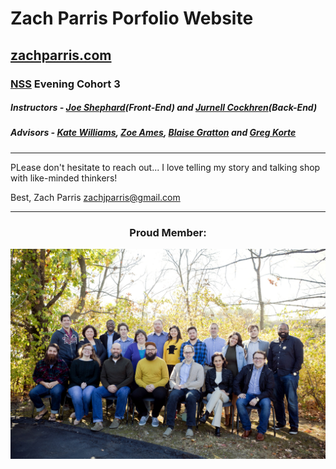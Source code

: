 
# Zach Parris Porfolio Website
## [zachparris.com](zachparris.com)  

### [NSS](http://nashvillesoftwareschool.com/) Evening Cohort 3  
##### Instructors - [Joe Shephard](https://github.com/JoeShep)(Front-End) and [Jurnell Cockhren](https://github.com/jcockhren)(Back-End)  
##### Advisors - [Kate Williams](https://github.com/katerebekah), [Zoe Ames](https://github.com/zoeames), [Blaise Gratton](https://github.com/blaisegratton) and [Greg Korte](https://github.com/gregkorte)  
***

PLease don't hesitate to reach out... I love telling my story and talking shop with like-minded thinkers!

Best,
Zach Parris
zachjparris@gmail.com

***

<div>
  <h3 align="center">Proud Member:</h3>
  <a href="https://www.eveningcohort3.com/#/splash"><img align="center" src="img/classphoto.jpg"></a>
</div>



<!--
/////////////////////////////////  ATTRIBUTION  /////////////////////////////////

Theme used:
    Start Bootstrap - Creative

Creative is a one page creative theme for Bootstrap created by Start Bootstrap.

Download the latest release on Start Bootstrap
Clone the repo: git clone https://github.com/BlackrockDigital/startbootstrap-creative.git

Original Creator

Start Bootstrap was created by and is maintained by David Miller, Owner of Blackrock Digital.

https://twitter.com/davidmillerskt
https://github.com/davidtmiller
Start Bootstrap is based on the Bootstrap framework created by Mark Otto and Jacob Thorton.

Copyright and License

Copyright 2013-2016 Blackrock Digital LLC. Code released under the MIT license.
 -->
